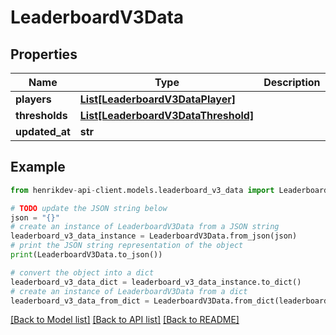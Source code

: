 # LeaderboardV3Data


## Properties

Name | Type | Description | Notes
------------ | ------------- | ------------- | -------------
**players** | [**List[LeaderboardV3DataPlayer]**](LeaderboardV3DataPlayer.md) |  | 
**thresholds** | [**List[LeaderboardV3DataThreshold]**](LeaderboardV3DataThreshold.md) |  | 
**updated_at** | **str** |  | 

## Example

```python
from henrikdev-api-client.models.leaderboard_v3_data import LeaderboardV3Data

# TODO update the JSON string below
json = "{}"
# create an instance of LeaderboardV3Data from a JSON string
leaderboard_v3_data_instance = LeaderboardV3Data.from_json(json)
# print the JSON string representation of the object
print(LeaderboardV3Data.to_json())

# convert the object into a dict
leaderboard_v3_data_dict = leaderboard_v3_data_instance.to_dict()
# create an instance of LeaderboardV3Data from a dict
leaderboard_v3_data_from_dict = LeaderboardV3Data.from_dict(leaderboard_v3_data_dict)
```
[[Back to Model list]](../README.md#documentation-for-models) [[Back to API list]](../README.md#documentation-for-api-endpoints) [[Back to README]](../README.md)


